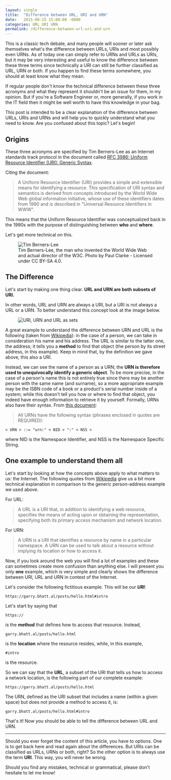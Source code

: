 ```yaml
---
layout: single
title:  "Difference between URL, URI and URN"
date:   2015-08-25 15:00:00 -0800
categories: URL URI URN
permalink: /difference-between-url-uri-and-urn
---
```

This is a classic tech debate, and many people will sooner or later ask themselves what's the difference between URLs, URIs and most possibly even URNs. As of today one can simply refer to URNs and URLs as URIs, but it may be very interesting and useful to know the difference between these three terms since technically a URI can still be further classified as URL, URN or both. If you happen to find these terms somewhere, you should at least know what they mean.

If regular people don't know the technical difference between these three acronyms and what they represent it shouldn't be an issue for them, in my opinion. But if you're a Software Engineer or, more generally, if you work in the IT field then it might be well worth to have this knowledge in your bag.

This post is intended to be a clear explanation of the difference between URLs, URIs and URNs and will help you to quickly understand what you need to know. Are you confused about this topic? Let's begin!

## Origins

These three acronyms are specified by Tim Berners-Lee as an Internet standards track protocol in the document called [RFC 3986: Uniform Resource Identifier (URI): Generic Syntax](https://tools.ietf.org/html/rfc3986).

Citing the document:
> A Uniform Resource Identifier (URI) provides a simple and extensible means for identifying a resource. This specification of URI syntax and semantics is derived from concepts introduced by the World Wide Web global information initiative, whose use of these identifiers dates from 1990 and is described in "Universal Resource Identifiers in WWW".

This means that the Uniform Resource Identifier was conceptualized back in the 1990s with the purpose of distinguishing between **who** and **where**.

Let's get more technical on this.

<figure>
  <img src="{{site.url}}/assets/images/2015-08-25/tim.jpg" alt="Tim Berners-Lee"/>
  <figcaption>Tim Berners-Lee, the man who invented the World Wide Web and actual director of the W3C. Photo by Paul Clarke - Licensed under CC BY-SA 4.0.</figcaption>
</figure>

## The Difference

Let's start by making one thing clear. **URL and URN are both subsets of URI.**

In other words, URL and URN are always a URI, but a URI is not always a URL or a URN. To better understand this concept look at the image below.

<figure>
  <img src="{{site.url}}/assets/images/2015-08-25/uriurlurn.png" alt="URI, URN and URL as sets"/>
</figure>

A great example to understand the difference between URN and URL is the following (taken from [Wikipedia](https://en.wikipedia.org/wiki/Uniform_Resource_Identifier)): in the case of a person, we can take in consideration his name and his address. 
The URL is similar to the latter one, the address; it tells you a **method** to find that object (the person by its street address, in this example). Keep in mind that, by the definition we gave above, this also a URI.

Instead, we can see the name of a person as a URN; the **URN is therefore used to unequivocally identify a generic object**. To be more precise, in the case of a person's name this is not entirely true since there may be another person with the same name (and surname), so a more appropriate example may be the ISBN code of a book or a product's serial number inside of a system; while this doesn't tell you how or where to find that object, you indeed have enough information to retrieve it by yourself. Formally, URNs also have their syntax. From [this document](https://tools.ietf.org:80/html/rfc2141):

> All URNs have the following syntax (phrases enclosed in quotes are REQUIRED):
```
< URN > ::= "urn:" < NID > ":" < NSS >
```
where NID is the Namespace Identifier, and NSS is the Namespace Specific String.

## One example to understand them all

Let's start by looking at how the concepts above apply to what matters to us: the Internet. 
The following quotes from [Wikipedia](https://en.wikipedia.org/wiki/Uniform_Resource_Identifier) give us a bit more technical explanation in comparison to the generic person-address example we used above.

For URL:
> A URL is a URI that, in addition to identifying a web resource, specifies the means of acting upon or obtaining the representation, specifying both its primary access mechanism and network location.

For URN: 

> A URN is a URI that identifies a resource by name in a particular namespace. A URN can be used to talk about a resource without implying its location or how to access it.

Now, if you look around the web you will find a lot of examples and these can sometimes create more confusion than anything else. I will present you only **one** example, which is very simple and clearly shows the difference between URI, URL and URN in contest of the Internet.

Let's consider the following fictitious example. This will be our **_URI_**:
```
https://garry.bhatt.al/posts/hello.html#intro
```

Let's start by saying that
```
https://
```
is the **method** that defines how to access that resource. Instead,
```
garry.bhatt.al/posts/hello.html
```
is the **location** where the resource resides, while, in this example,
```
#intro
```
is the resource.

So we can say that the **URL**, a subset of the URI that tells us how to access a network location, is the following part of our complete example:
```
https://garry.bhatt.al/posts/hello.html
```

The URN, defined as the URI subset that includes a name (within a given space) but does not provide a method to access it, is:
```
garry.bhatt.al/posts/hello.html#intro
```

That's it! Now you should be able to tell the difference between URL and URN.

___

Should you ever forget the content of this article, you have to options. One is to get back here and read again about the differences. But URIs can be classified as URLs, URNs or both, right? So the other option is to always use the term **URI**. This way, you will never be wrong.

Should you find any mistakes, technical or grammatical, please don't hesitate to let me know!